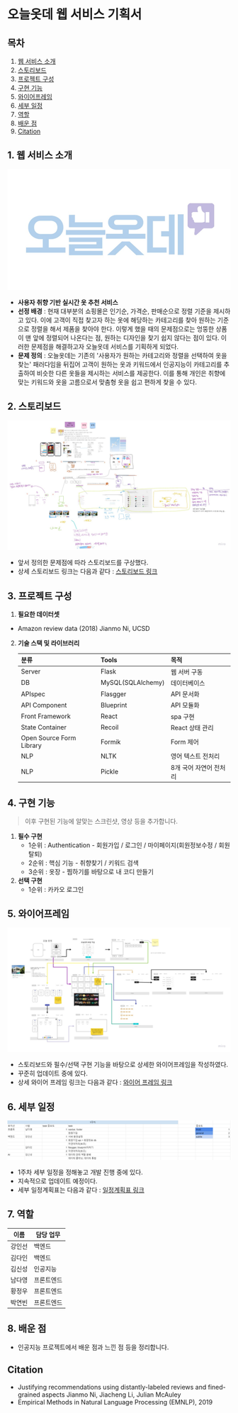 # 오늘옷데 웹 서비스 기획서


## 목차
1. [웹 서비스 소개](#1.-웹-서비스-소개)
2. [스토리보드](#2.-스토리보드)
3. [프로젝트 구성](#3.-프로젝트-구성)
4. [구현 기능](#4.-구현-기능)
5. [와이어프레임](#5.-와이어프레임)
6. [세부 일정](#6.-세부-일정)
7. [역할](#7.-역할)
8. [배운 점](#8.-배운-점)
9. [Citation](#Citation)


## 1. 웹 서비스 소개
![logo1](./img/ONOT_logo1.jpg)
- **사용자 취향 기반 실시간 옷 추천 서비스** 
- **선정 배경** : 
    현재 대부분의 쇼핑몰은 인기순, 가격순, 판매순으로 정렬 기준을 제시하고 있다. 이에 고객이 직접 찾고자 하는 옷에 해당하는 카테고리를 찾아 원하는 기준으로 정렬을 해서 제품을 찾아야 한다. 이렇게 했을 때의 문제점으로는 엉뚱한 상품이 맨 앞에 정렬되어 나온다는 점, 원하는 디자인을 찾기 쉽지 않다는 점이 있다. 이러한 문제점을 해결하고자 오늘옷데 서비스를 기획하게 되었다.
- **문제 정의** : 
    오늘옷데는 기존의 '사용자가 원하는 카테고리와 정렬을 선택하여 옷을 찾는' 패러다임을 뒤집어 고객이 원하는 옷과 키워드에서 인공지능이 카테고리를 추출하여 비슷한 다른 옷들을 제시하는 서비스를 제공한다. 이를 통해 개인은 취향에 맞는 키워드와 옷을 고름으로서 맞춤형 옷을 쉽고 편하게 찾을 수 있다.


## 2. 스토리보드
![wireframe](./img/ONOT_storyboard.jpg)
- 앞서 정의한 문제점에 따라 스토리보드를 구상했다. 
- 상세 스토리보드 링크는 다음과 같다 : [스토리보드 링크](https://miro.com/app/board/o9J_lE7TxL8=/)


## 3. 프로젝트 구성
1. **필요한 데이터셋**
- Amazon review data (2018) Jianmo Ni, UCSD
2. **기술 스택 및 라이브러리**

    | 분류 | Tools | 목적 |
    | ------ | ------ | ------ |
    | Server | Flask | 웹 서버 구동 |
    | DB | MySQL(SQLAlchemy) | 데이터베이스 |
    | APIspec | Flasgger | API 문서화 |
    | API Component | Blueprint | API 모듈화 |
    | Front Framework | React | spa 구현 |
    | State Container | Recoil | React 상태 관리 |
    | Open Source Form Library | Formik | Form 제어 |
    | NLP | NLTK | 영어 텍스트 전처리 |
    | NLP | Pickle | 8개 국어 자연어 전처리 |


## 4. 구현 기능
> 이후 구현된 기능에 알맞는 스크린샷, 영상 등을 추가합니다.
1. **필수 구현**
    - 1순위 : Authentication - 회원가입 / 로그인 / 마이페이지(회원정보수정 / 회원탈퇴)
    - 2순위 : 핵심 기능 - 취향찾기 / 키워드 검색
    - 3순위 : 옷장 - 찜하기를 바탕으로 내 코디 만들기
2. **선택 구현**
    - 1순위 : 카카오 로그인


## 5. 와이어프레임
![wireframe](./img/ONOT_wireframe_new.jpg)
- 스토리보드와 필수/선택 구현 기능을 바탕으로 상세한 와이어프레임을 작성하였다.
- 꾸준히 업데이트 중에 있다.
- 상세 와이어 프레임 링크는 다음과 같다 : [와이어 프레임 링크](https://miro.com/app/board/o9J_lE5n5Oc=/)


## 6. 세부 일정
![timetable](./img/ONOT_timetable.png)
- 1주차 세부 일정을 정해놓고 개발 진행 중에 있다.
- 지속적으로 업데이트 예정이다.
- 세부 일정계획표는 다음과 같다 : [일정계획표 링크](https://docs.google.com/spreadsheets/d/1yF4glEA5jkFh3WHKs-dg1c-SEEmsH1NQhvRmaZRKmcA/edit?usp=sharing)


## 7. 역할

| 이름 | 담당 업무 |
| ------ | ------ |
| 강인선 | 백엔드 |
| 김다인 | 백엔드 |
| 김신성 | 인공지능 |
| 남다영 | 프론트엔드 |
| 황정우 | 프론트엔드 |
| 박연빈 | 프론트엔드 |


## 8. 배운 점
- 인공지능 프로젝트에서 배운 점과 느낀 점 등을 정리합니다.


## Citation
- Justifying recommendations using distantly-labeled reviews and fined-grained aspects Jianmo Ni, Jiacheng Li, Julian McAuley
- Empirical Methods in Natural Language Processing (EMNLP), 2019

